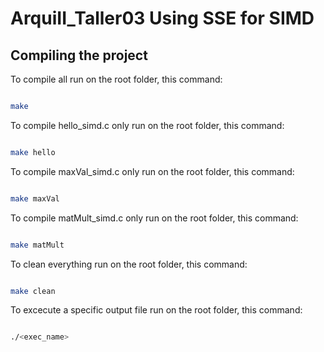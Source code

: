 # ArquiII_Taller03 Using SSE for SIMD

## Compiling the project

To compile all run on the root folder, this command:

```bash

make

```

To compile hello_simd.c only run on the root folder, this command:

```bash

make hello

```

To compile maxVal_simd.c only run on the root folder, this command:

```bash

make maxVal

```

To compile matMult_simd.c only run on the root folder, this command:

```bash

make matMult

```

To clean everything run on the root folder, this command:

```bash

make clean

```

To excecute a specific output file run on the root folder, this command:

```bash

./<exec_name>

```